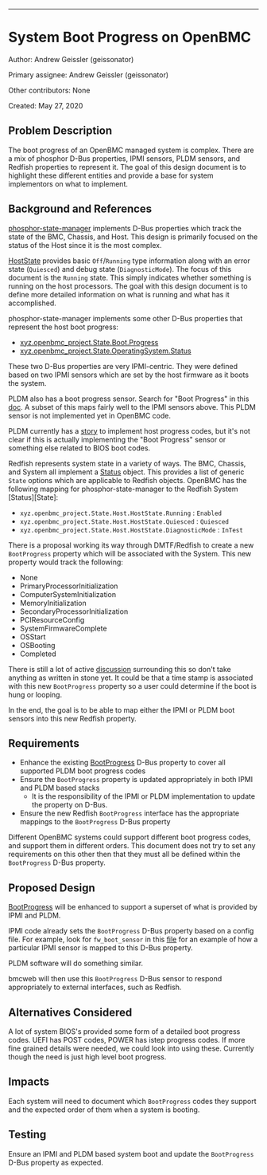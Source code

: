 ____
# System Boot Progress on OpenBMC

Author: Andrew Geissler (geissonator)

Primary assignee: Andrew Geissler (geissonator)

Other contributors: None

Created: May 27, 2020

## Problem Description
The boot progress of an OpenBMC managed system is complex. There are a mix
of phosphor D-Bus properties, IPMI sensors, PLDM sensors, and Redfish
properties to represent it. The goal of this design document is to highlight
these different entities and provide a base for system implementors on what
to implement.

## Background and References
[phosphor-state-manager][1] implements D-Bus properties which track the state
of the BMC, Chassis, and Host. This design is primarily focused on the status
of the Host since it is the most complex.

[HostState][2] provides basic `Off`/`Running` type information along
with an error state (`Quiesced`) and debug state (`DiagnosticMode`). The focus
of this document is the `Running` state. This simply indicates whether something
is running on the host processors. The goal with this design document is to
define more detailed information on what is running and what has it
accomplished.

phosphor-state-manager implements some other D-Bus properties that represent
the host boot progress:

- [xyz.openbmc_project.State.Boot.Progress][3]
- [xyz.openbmc_project.State.OperatingSystem.Status][4]

These two D-Bus properties are very IPMI-centric. They were defined based on
two IPMI sensors which are set by the host firmware as it boots the system.

PLDM also has a boot progress sensor. Search for "Boot Progress" in this
[doc][5]. A subset of this maps fairly well to the IPMI sensors above. This
PLDM sensor is not implemented yet in OpenBMC code.

PLDM currently has a [story][6] to implement host progress codes, but it's not
clear if this is actually implementing the "Boot Progress" sensor or something
else related to BIOS boot codes.

Redfish represents system state in a variety of ways. The BMC, Chassis,
and System all implement a [Status][7] object. This provides a list of generic
`State` options which are applicable to Redfish objects. OpenBMC has the
following mapping for phosphor-state-manager to the Redfish System
[Status][State]:
- `xyz.openbmc_project.State.Host.HostState.Running` : `Enabled`
- `xyz.openbmc_project.State.Host.HostState.Quiesced` : `Quiesced`
- `xyz.openbmc_project.State.Host.HostState.DiagnosticMode` : `InTest`

There is a proposal working its way through DMTF/Redfish to create a new
`BootProgress` property which will be associated with the System. This new
property would track the following:

- None
- PrimaryProcessorInitialization
- ComputerSystemInitialization
- MemoryInitialization
- SecondaryProcessorInitialization
- PCIResourceConfig
- SystemFirmwareComplete
- OSStart
- OSBooting
- Completed

There is still a lot of active [discussion][8] surrounding this so don't take
anything as written in stone yet. It could be that a time stamp is associated
with this new `BootProgress` property so a user could determine if the boot
is hung or looping.

In the end, the goal is to be able to map either the IPMI or PLDM boot sensors
into this new Redfish property.

## Requirements
- Enhance the existing [BootProgress][3] D-Bus property to cover all supported
  PLDM boot progress codes
- Ensure the `BootProgress` property is updated appropriately in both IPMI
  and PLDM based stacks
  - It is the responsibility of the IPMI or PLDM implementation to update
    the property on D-Bus.
- Ensure the new Redfish `BootProgress` interface has the appropriate mappings
  to the `BootProgress` D-Bus property

Different OpenBMC systems could support different boot progress codes, and
support them in different orders. This document does not try to set any
requirements on this other then that they must all be defined within
the `BootProgress` D-Bus property.

## Proposed Design
[BootProgress][3] will be enhanced to support a superset of what is provided
by IPMI and PLDM.

IPMI code already sets the `BootProgress` D-Bus property based on a config
file. For example, look for `fw_boot_sensor` in this [file][9] for an example
of how a particular IPMI sensor is mapped to this D-Bus property.

PLDM software will do something similar.

bmcweb will then use this `BootProgress` D-Bus sensor to respond appropriately
to external interfaces, such as Redfish.

## Alternatives Considered
A lot of system BIOS's provided some form of a detailed boot progress codes.
UEFI has POST codes, POWER has istep progress codes. If more fine grained
details were needed, we could look into using these. Currently though the
need is just high level boot progress.

## Impacts
Each system will need to document which `BootProgress` codes they support
and the expected order of them when a system is booting.

## Testing
Ensure an IPMI and PLDM based system boot and update the `BootProgress` D-Bus
property as expected.


[1]: https://github.com/openbmc/phosphor-state-manager#state-tracking-and-control
[2]: https://github.com/openbmc/phosphor-dbus-interfaces/blob/master/xyz/openbmc_project/State/Host.interface.yaml
[3]: https://github.com/openbmc/phosphor-dbus-interfaces/blob/master/xyz/openbmc_project/State/Boot/Progress.interface.yaml
[4]: https://github.com/openbmc/phosphor-dbus-interfaces/blob/master/xyz/openbmc_project/State/OperatingSystem/Status.interface.yaml
[5]: https://github.com/ibm-openbmc/dev/issues/1920
[6]: https://github.com/ibm-openbmc/dev/issues/1920
[7]: http://redfish.dmtf.org/schemas/v1/Resource.json#/definitions/Status
[8]: https://github.com/DMTF/Redfish/issues/3834
[9]: https://github.com/openbmc/meta-ibm/blob/master/recipes-phosphor/configuration/acx22-yaml-config/acx22-ipmi-sensors-mrw.yaml
